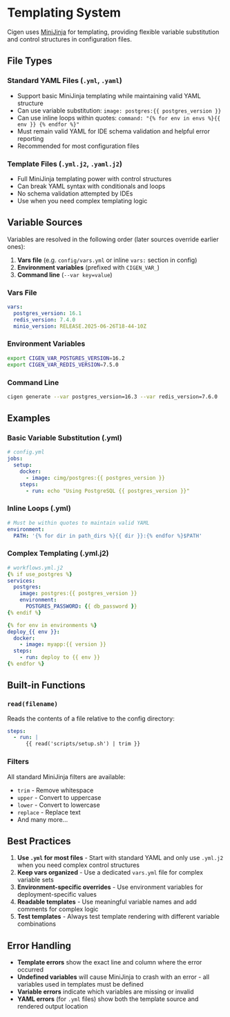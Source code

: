 # Templating System

Cigen uses [MiniJinja](https://github.com/mitsuhiko/minijinja) for templating, providing flexible variable substitution and control structures in configuration files.

## File Types

### Standard YAML Files (`.yml`, `.yaml`)

- Support basic MiniJinja templating while maintaining valid YAML structure
- Can use variable substitution: `image: postgres:{{ postgres_version }}`
- Can use inline loops within quotes: `command: "{% for env in envs %}{{ env }} {% endfor %}"`
- Must remain valid YAML for IDE schema validation and helpful error reporting
- Recommended for most configuration files

### Template Files (`.yml.j2`, `.yaml.j2`)

- Full MiniJinja templating power with control structures
- Can break YAML syntax with conditionals and loops
- No schema validation attempted by IDEs
- Use when you need complex templating logic

## Variable Sources

Variables are resolved in the following order (later sources override earlier ones):

1. **Vars file** (e.g. `config/vars.yml` or inline `vars:` section in config)
2. **Environment variables** (prefixed with `CIGEN_VAR_`)
3. **Command line** (`--var key=value`)

### Vars File

```yaml
vars:
  postgres_version: 16.1
  redis_version: 7.4.0
  minio_version: RELEASE.2025-06-26T18-44-10Z
```

### Environment Variables

```bash
export CIGEN_VAR_POSTGRES_VERSION=16.2
export CIGEN_VAR_REDIS_VERSION=7.5.0
```

### Command Line

```bash
cigen generate --var postgres_version=16.3 --var redis_version=7.6.0
```

## Examples

### Basic Variable Substitution (.yml)

```yaml
# config.yml
jobs:
  setup:
    docker:
      - image: cimg/postgres:{{ postgres_version }}
    steps:
      - run: echo "Using PostgreSQL {{ postgres_version }}"
```

### Inline Loops (.yml)

```yaml
# Must be within quotes to maintain valid YAML
environment:
  PATH: '{% for dir in path_dirs %}{{ dir }}:{% endfor %}$PATH'
```

### Complex Templating (.yml.j2)

```yaml
# workflows.yml.j2
{% if use_postgres %}
services:
  postgres:
    image: postgres:{{ postgres_version }}
    environment:
      POSTGRES_PASSWORD: {{ db_password }}
{% endif %}

{% for env in environments %}
deploy_{{ env }}:
  docker:
    - image: myapp:{{ version }}
  steps:
    - run: deploy to {{ env }}
{% endfor %}
```

## Built-in Functions

### `read(filename)`

Reads the contents of a file relative to the config directory:

```yaml
steps:
  - run: |
      {{ read('scripts/setup.sh') | trim }}
```

### Filters

All standard MiniJinja filters are available:

- `trim` - Remove whitespace
- `upper` - Convert to uppercase
- `lower` - Convert to lowercase
- `replace` - Replace text
- And many more...

## Best Practices

1. **Use `.yml` for most files** - Start with standard YAML and only use `.yml.j2` when you need complex control structures
2. **Keep vars organized** - Use a dedicated `vars.yml` file for complex variable sets
3. **Environment-specific overrides** - Use environment variables for deployment-specific values
4. **Readable templates** - Use meaningful variable names and add comments for complex logic
5. **Test templates** - Always test template rendering with different variable combinations

## Error Handling

- **Template errors** show the exact line and column where the error occurred
- **Undefined variables** will cause MiniJinja to crash with an error - all variables used in templates must be defined
- **Variable errors** indicate which variables are missing or invalid
- **YAML errors** (for `.yml` files) show both the template source and rendered output location
